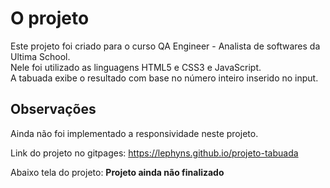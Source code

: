 # O projeto

Este projeto foi criado para o curso QA Engineer - Analista de softwares da Ultima School.<br>
Nele foi utilizado as linguagens HTML5 e CSS3 e JavaScript.<br>
A tabuada exibe o resultado com base no número inteiro inserido no input.


## Observações

Ainda não foi implementado a responsividade neste projeto.<br>

Link do projeto no gitpages: https://lephyns.github.io/projeto-tabuada

Abaixo tela do projeto: **Projeto ainda não finalizado**

<!-- ![]() -->